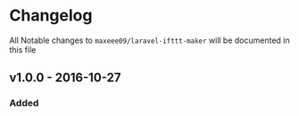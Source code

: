 # Changelog

All Notable changes to `maxeee09/laravel-ifttt-maker` will be documented in this file

## v1.0.0 - 2016-10-27

### Added
